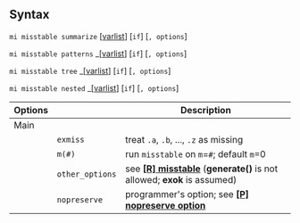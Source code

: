 ## Syntax

`mi misstable summarize`
\[[varlist](http://www.stata.com/help.cgi?varlist)\]
\[`if`\] \[`, options`\]

`mi misstable patterns`<span class="nowrap">
_\[[varlist](http://www.stata.com/help.cgi?varlist)\]
\[`if`\] \[`, options`\]

`mi misstable tree`<span class="nowrap">
_\[[varlist](http://www.stata.com/help.cgi?varlist)\]
\[`if`\] \[`, options`\]

`mi misstable nested`<span class="nowrap">
_\[[varlist](http://www.stata.com/help.cgi?varlist)\]
\[`if`\] \[`, options`\]

| Options |                 | Description                                                                                                                                                       |
|---------|-----------------|-------------------------------------------------------------------------------------------------------------------------------------------------------------------|
| Main    |                 |                                                                                                                                                                   |
|         | `exmiss`        | treat `.a`, `.b`, ..., `.z` as missing                                                                                                                            |
|         | `m(#)`      | run `misstable` on `m`=`#`; default `m`=0                                                                                                                         |
|         | `other_options` | see **[<strong>[R] misstable</strong>](http://www.stata.com/help.cgi?misstable)** (**generate()** is not allowed; **exok** is assumed) |
|         | `nopreserve`    | programmer's option; see **[<strong>[P] nopreserve option</strong>](http://www.stata.com/help.cgi?nopreserve)**                        |
